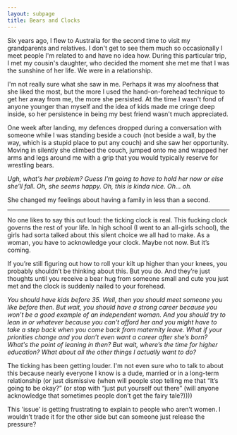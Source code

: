 ```yaml
---
layout: subpage
title: Bears and Clocks
---
```

Six years ago, I flew to Australia for the second time to visit my grandparents and relatives. I don't get to see them much so occasionally I meet people I'm related to and have no idea how. During this particular trip, I met my cousin's daughter, who decided the moment she met me that I was the sunshine of her life. We were in a relationship.

I'm not really sure what she saw in me. Perhaps it was my aloofness that she liked the most, but the more I used the hand-on-forehead technique to get her away from me, the more she persisted. At the time I wasn't fond of anyone younger than myself and the idea of kids made me cringe deep inside, so her persistence in being my best friend wasn't much appreciated.

One week after landing, my defences dropped during a conversation with someone while I was standing beside a couch (not beside a wall, by the way, which is a stupid place to put any couch) and she saw her opportunity. Moving in silently she climbed the couch, jumped onto me and wrapped her arms and legs around me with a grip that you would typically reserve for wrestling bears.

<em>Ugh, what's her problem? Guess I’m going to have to hold her now or else she’ll fall. Oh, she seems happy. Oh, this is kinda nice. Oh… oh.</em>

She changed my feelings about having a family in less than a second.

<hr class="small">

No one likes to say this out loud: the ticking clock is real. This fucking clock governs the rest of your life. In high school (I went to an all-girls school), the girls had sorta talked about this silent choice we all had to make. As a woman, you have to acknowledge your clock. Maybe not now. But it’s coming.

If you’re still figuring out how to roll your kilt up higher than your knees, you probably shouldn’t be thinking about this. But you do. And they’re just thoughts until you receive a bear hug from someone small and cute you just met and the clock is suddenly nailed to your forehead.

<em>You should have kids before 35. Well, then you should meet someone you like before then. But wait, you should have a strong career because you won’t be a good example of an independent woman. And you should try to lean in or whatever because you can't afford her and you might have to take a step back when you come back from maternity leave. What if your priorities change and you don’t even want a career after she’s born? What's the point of leaning in then? But wait, where’s the time for higher education? What about all the other things I actually want to do?</em>

The ticking has been getting louder. I'm not even sure who to talk to about this because nearly everyone I know is a dude, married or in a long-term relationship (or just dismissive (when will people stop telling me that “It’s going to be okay?” (or stop with “just put yourself out there” (will anyone acknowledge that sometimes people don’t get the fairy tale?))))

This 'issue' is getting frustrating to explain to people who aren’t women. I wouldn’t trade it for the other side but can someone just release the pressure?
